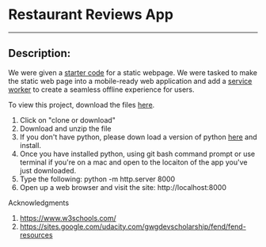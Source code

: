 # Restaurant Reviews App
---
## Description:
We were given a [starter code](https://apk29.github.io/arcadeGame/) for a static webpage. We were tasked to make the static web page into a mobile-ready web application and add a [service worker](https://developers.google.com/web/fundamentals/primers/service-workers/) to create a seamless offline experience for users. 

To view this project, download the files [here](https://github.com/apk29/restaurantReviewApp).

1. Click on "clone or download"
2. Download and unzip the file
3. If you don't have python, please down load a version of python [here](https://www.python.org/downloads/)     and install. 
4. Once you have installed python, using git bash command prompt or use terminal if you're on a mac and open to the locaiton of the app you've just downloaded. 
5. Type the following: python -m http.server 8000
6. Open up a web browser and visit the site: http://localhost:8000

Acknowledgments

1. https://www.w3schools.com/
2. https://sites.google.com/udacity.com/gwgdevscholarship/fend/fend-resources


